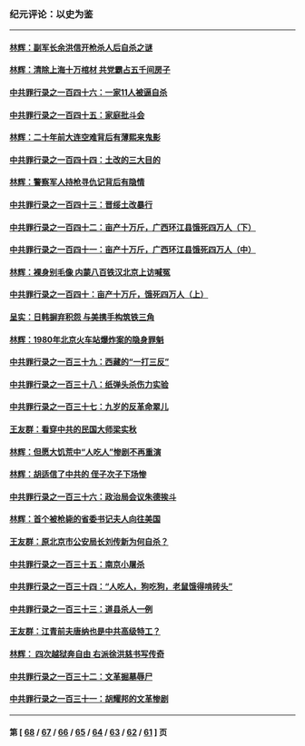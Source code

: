 ### 纪元评论：以史为鉴
---
#### [林辉：副军长余洪信开枪杀人后自杀之谜](../../pages/nsc1028/n14037038.md) 
#### [林辉：清除上海十万棺材 共党霸占五千间房子](../../pages/nsc1028/n14033735.md) 
#### [中共罪行录之一百四十六：一家11人被逼自杀](../../pages/nsc1028/n14032932.md) 
#### [中共罪行录之一百四十五：家庭批斗会](../../pages/nsc1028/n14031487.md) 
#### [林辉：二十年前大连空难背后有薄熙来鬼影](../../pages/nsc1028/n14031069.md) 
#### [中共罪行录之一百四十四：土改的三大目的](../../pages/nsc1028/n14030522.md) 
#### [林辉：警察军人持枪寻仇记背后有隐情](../../pages/nsc1028/n14029745.md) 
#### [中共罪行录之一百四十三：晋绥土改暴行](../../pages/nsc1028/n14029965.md) 
#### [中共罪行录之一百四十二：亩产十万斤，广西环江县饿死四万人（下）](../../pages/nsc1028/n14027911.md) 
#### [中共罪行录之一百四十一：亩产十万斤，广西环江县饿死四万人（中）](../../pages/nsc1028/n14027089.md) 
#### [林辉：裸身别毛像 内蒙八百铁汉北京上访喊冤](../../pages/nsc1028/n14026693.md) 
#### [中共罪行录之一百四十：亩产十万斤，饿死四万人（上）](../../pages/nsc1028/n14026657.md) 
#### [呈实：日韩摒弃积怨 与美携手构筑铁三角](../../pages/nsc1028/n14025196.md) 
#### [林辉：1980年北京火车站爆炸案的隐身罪魁](../../pages/nsc1028/n14024093.md) 
#### [中共罪行录之一百三十九：西藏的“一打三反”](../../pages/nsc1028/n14024088.md) 
#### [中共罪行录之一百三十八：纸弹头杀伤力实验](../../pages/nsc1028/n14022692.md) 
#### [中共罪行录之一百三十七：九岁的反革命翠儿](../../pages/nsc1028/n14020997.md) 
#### [王友群：看穿中共的民国大师梁实秋](../../pages/nsc1028/n14020649.md) 
#### [林辉：但愿大饥荒中“人吃人”惨剧不再重演](../../pages/nsc1028/n14020531.md) 
#### [林辉：胡适信了中共的 侄子次子下场惨](../../pages/nsc1028/n14019760.md) 
#### [中共罪行录之一百三十六：政治局会议朱德挨斗](../../pages/nsc1028/n14017983.md) 
#### [林辉：首个被枪毙的省委书记夫人向往美国](../../pages/nsc1028/n14017481.md) 
#### [王友群：原北京市公安局长刘传新为何自杀？](../../pages/nsc1028/n14016995.md) 
#### [中共罪行录之一百三十五：南京小屠杀](../../pages/nsc1028/n14015189.md) 
#### [中共罪行录之一百三十四：“人吃人，狗吃狗，老鼠饿得啃砖头”](../../pages/nsc1028/n14014478.md) 
#### [中共罪行录之一百三十三：道县杀人一例](../../pages/nsc1028/n14014033.md) 
#### [王友群：江青前夫唐纳也是中共高级特工？](../../pages/nsc1028/n14011375.md) 
#### [林辉： 四次越狱奔自由 右派徐洪慈书写传奇](../../pages/nsc1028/n14010438.md) 
#### [中共罪行录之一百三十二：文革掘墓辱尸](../../pages/nsc1028/n14009626.md) 
#### [中共罪行录之一百三十一：胡耀邦的文革惨剧](../../pages/nsc1028/n14007184.md) 

---
#### 第 [ [68](./68.md) / [67](./67.md) / [66](./66.md) / [65](./65.md) / [64](./64.md) / [63](./63.md) / [62](./62.md) / [61](./61.md) ] 页
